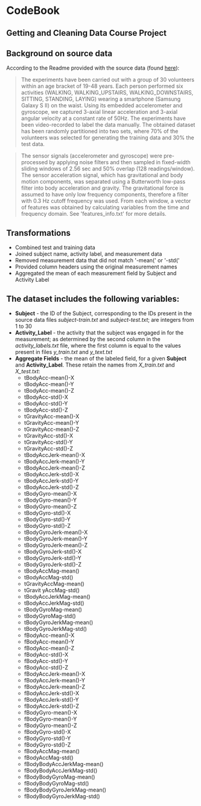 CodeBook
==
Getting and Cleaning Data Course Project
--



Background on source data
--
According to the Readme provided with the source data (found [here](https://d396qusza40orc.cloudfront.net/getdata%2Fprojectfiles%2FUCI%20HAR%20Dataset.zip)):
> The experiments have been carried out with a group of 30 volunteers within an age bracket of 19-48 years. Each person performed six activities (WALKING, WALKING_UPSTAIRS, WALKING_DOWNSTAIRS, SITTING, STANDING, LAYING) wearing a smartphone (Samsung Galaxy S II) on the waist. Using its embedded accelerometer and gyroscope, we captured 3-axial linear acceleration and 3-axial angular velocity at a constant rate of 50Hz. The experiments have been video-recorded to label the data manually. The obtained dataset has been randomly partitioned into two sets, where 70% of the volunteers was selected for generating the training data and 30% the test data. 


> The sensor signals (accelerometer and gyroscope) were pre-processed by applying noise filters and then sampled in fixed-width sliding windows of 2.56 sec and 50% overlap (128 readings/window). The sensor acceleration signal, which has gravitational and body motion components, was separated using a Butterworth low-pass filter into body acceleration and gravity. The gravitational force is assumed to have only low frequency components, therefore a filter with 0.3 Hz cutoff frequency was used. From each window, a vector of features was obtained by calculating variables from the time and frequency domain. See 'features_info.txt' for more details. 

Transformations
--

- Combined test and training data
- Joined subject name, activity label, and measurement data
- Removed measurement data that did not match '-mean(' or '-std('
- Provided column headers using the original measurement names
- Aggregated the mean of each measurement field by Subject and Activity Label

The dataset includes the following variables:
--

- **Subject** - the ID of the Subject, corresponding to the IDs present in the source data files _subject-train.txt_ and _subject-test.txt_; are integers from 1 to 30
- **Activity_Label** - the activity that the subject was engaged in for the measurement; as determined by the second column in the _activity_labels.txt_ file, where the first column is equal to the values present in files _y_train.txt_ and _y_text.txt_
- **Aggregate Fields** - the mean of the labeled field, for a given **Subject** and **Activity_Label**. These retain the names from _X_train.txt_ and _X_test.txt_:
    - tBodyAcc-mean()-X
	- tBodyAcc-mean()-Y
	- tBodyAcc-mean()-Z
	- tBodyAcc-std()-X
	- tBodyAcc-std()-Y
	- tBodyAcc-std()-Z
	- tGravityAcc-mean()-X
	- tGravityAcc-mean()-Y
	- tGravityAcc-mean()-Z
	- tGravityAcc-std()-X
	- tGravityAcc-std()-Y
	- tGravityAcc-std()-Z
	- tBodyAccJerk-mean()-X
	- tBodyAccJerk-mean()-Y
	- tBodyAccJerk-mean()-Z
	- tBodyAccJerk-std()-X
	- tBodyAccJerk-std()-Y
	- tBodyAccJerk-std()-Z
	- tBodyGyro-mean()-X
	- tBodyGyro-mean()-Y
	- tBodyGyro-mean()-Z
	- tBodyGyro-std()-X
	- tBodyGyro-std()-Y
	- tBodyGyro-std()-Z
	- tBodyGyroJerk-mean()-X
	- tBodyGyroJerk-mean()-Y
	- tBodyGyroJerk-mean()-Z
	- tBodyGyroJerk-std()-X
	- tBodyGyroJerk-std()-Y
	- tBodyGyroJerk-std()-Z
	- tBodyAccMag-mean()
	- tBodyAccMag-std()
	- tGravityAccMag-mean()
	- tGravit	yAccMag-std()
	- tBodyAccJerkMag-mean()
	- tBodyAccJerkMag-std()
	- tBodyGyroMag-mean()
	- tBodyGyroMag-std()
	- tBodyGyroJerkMag-mean()
	- tBodyGyroJerkMag-std()
	- fBodyAcc-mean()-X
	- fBodyAcc-mean()-Y
	- fBodyAcc-mean()-Z
	- fBodyAcc-std()-X
	- fBodyAcc-std()-Y
	- fBodyAcc-std()-Z
	- fBodyAccJerk-mean()-X
	- fBodyAccJerk-mean()-Y
	- fBodyAccJerk-mean()-Z
	- fBodyAccJerk-std()-X
	- fBodyAccJerk-std()-Y
	- fBodyAccJerk-std()-Z
	- fBodyGyro-mean()-X
	- fBodyGyro-mean()-Y
	- fBodyGyro-mean()-Z
	- fBodyGyro-std()-X
	- fBodyGyro-std()-Y
	- fBodyGyro-std()-Z
	- fBodyAccMag-mean()
	- fBodyAccMag-std()
	- fBodyBodyAccJerkMag-mean()
	- fBodyBodyAccJerkMag-std()
	- fBodyBodyGyroMag-mean()
	- fBodyBodyGyroMag-std()
	- fBodyBodyGyroJerkMag-mean()
	- fBodyBodyGyroJerkMag-std()